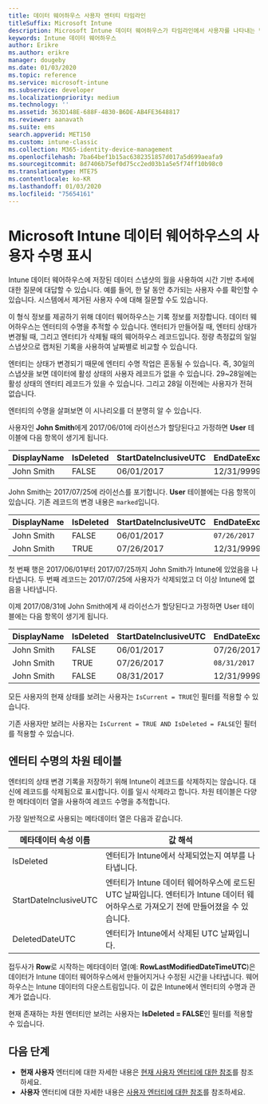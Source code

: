 ```yaml
---
title: 데이터 웨어하우스 사용자 엔터티 타임라인
titleSuffix: Microsoft Intune
description: Microsoft Intune 데이터 웨어하우스가 타임라인에서 사용자를 나타내는 방법을 알아봅니다.
keywords: Intune 데이터 웨어하우스
author: Erikre
ms.author: erikre
manager: dougeby
ms.date: 01/03/2020
ms.topic: reference
ms.service: microsoft-intune
ms.subservice: developer
ms.localizationpriority: medium
ms.technology: ''
ms.assetid: 363D148E-688F-4830-B6DE-AB4FE3648817
ms.reviewer: aanavath
ms.suite: ems
search.appverid: MET150
ms.custom: intune-classic
ms.collection: M365-identity-device-management
ms.openlocfilehash: 7ba64bef1b15ac6382351857d017a5d699aeafa9
ms.sourcegitcommit: 8d7406b75ef0d75cc2ed03b1a5e5f74ff10b98c0
ms.translationtype: MTE75
ms.contentlocale: ko-KR
ms.lasthandoff: 01/03/2020
ms.locfileid: "75654161"
---
```

# <a name="user-lifetime-representation-in-the-microsoft-intune-data-warehouse"></a>Microsoft Intune 데이터 웨어하우스의 사용자 수명 표시

Intune 데이터 웨어하우스에 저장된 데이터 스냅샷의 월을 사용하여 시간 기반 추세에 대한 질문에 대답할 수 있습니다. 예를 들어, 한 달 동안 추가되는 사용자 수를 확인할 수 있습니다. 시스템에서 제거된 사용자 수에 대해 질문할 수도 있습니다.

이 형식 정보를 제공하기 위해 데이터 웨어하우스는 기록 정보를 저장합니다. 데이터 웨어하우스는 엔터티의 수명을 추적할 수 있습니다. 엔터티가 만들어질 때, 엔터티 상태가 변경될 때, 그리고 엔터티가 삭제될 때의 웨어하우스 레코드입니다. 정량 측정값의 일일 스냅샷으로 캡처된 기록을 사용하여 날짜별로 비교할 수 있습니다.

엔터티는 상태가 변경되기 때문에 엔터티 수명 작업은 혼동될 수 있습니다. 즉, 30일의 스냅샷을 보면 데이터에 활성 상태의 사용자 레코드가 없을 수 있습니다. 29~28일에는 활성 상태의 엔터티 레코드가 있을 수 있습니다. 그리고 28일 이전에는 사용자가 전혀 없습니다.

엔터티의 수명을 살펴보면 이 시나리오를 더 분명히 알 수 있습니다.

사용자인 **John Smith**에게 2017/06/01에 라이선스가 할당된다고 가정하면 **User** 테이블에 다음 항목이 생기게 됩니다. 
 
| DisplayName | IsDeleted | StartDateInclusiveUTC | EndDateExclusiveUTC | IsCurrent 
| -- | -- | -- | -- | -- |
| John Smith | FALSE | 06/01/2017 | 12/31/9999 | TRUE
 
John Smith는 2017/07/25에 라이선스를 포기합니다. **User** 테이블에는 다음 항목이 있습니다. 기존 레코드의 변경 내용은 `marked`입니다. 

| DisplayName | IsDeleted | StartDateInclusiveUTC | EndDateExclusiveUTC | IsCurrent 
| -- | -- | -- | -- | -- |
| John Smith | FALSE | 06/01/2017 | `07/26/2017` | `FALSE` 
| John Smith | TRUE | 07/26/2017 | 12/31/9999 | TRUE 

첫 번째 행은 2017/06/01부터 2017/07/25까지 John Smith가 Intune에 있었음을 나타냅니다. 두 번째 레코드는 2017/07/25에 사용자가 삭제되었고 더 이상 Intune에 없음을 나타냅니다.

이제 2017/08/31에 John Smith에게 새 라이선스가 할당된다고 가정하면 User 테이블에는 다음 항목이 생기게 됩니다.
 
| DisplayName | IsDeleted | StartDateInclusiveUTC | EndDateExclusiveUTC | IsCurrent 
| -- | -- | -- | -- | -- |
| John Smith | FALSE | 06/01/2017 | 07/26/2017 | FALSE 
| John Smith | TRUE | 07/26/2017 | `08/31/2017` | `FALSE` 
| John Smith | FALSE | 08/31/2017 | 12/31/9999 | TRUE 
 
모든 사용자의 현재 상태를 보려는 사용자는 `IsCurrent = TRUE`인 필터를 적용할 수 있습니다. 
 
기존 사용자만 보려는 사용자는 `IsCurrent = TRUE AND IsDeleted = FALSE`인 필터를 적용할 수 있습니다.

## <a name="dimension-tables-in-the-entity-lifetime"></a>엔터티 수명의 차원 테이블

엔터티의 상태 변경 기록을 저장하기 위해 Intune이 레코드를 삭제하지는 않습니다. 대신에 레코드를 삭제됨으로 표시합니다. 이를 일시 삭제라고 합니다. 차원 테이블은 다양한 메타데이터 열을 사용하여 레코드 수명을 추적합니다. 

가장 일반적으로 사용되는 메타데이터 열은 다음과 같습니다. 

| 메타데이터 속성 이름  | 값 해석 |
|--|--|
| IsDeleted | 엔터티가 Intune에서 삭제되었는지 여부를 나타냅니다. |
| StartDateInclusiveUTC  | 엔터티가 Intune 데이터 웨어하우스에 로드된 UTC 날짜입니다. 엔터티가 Intune 데이터 웨어하우스로 가져오기 전에 만들어졌을 수 있습니다. |
| DeletedDateUTC  | 엔터티가 Intune에서 삭제된 UTC 날짜입니다. |  

접두사가 **Row**로 시작하는 메타데이터 열(예: **RowLastModifiedDateTimeUTC**)은 데이터가 Intune 데이터 웨어하우스에서 만들어지거나 수정된 시간을 나타냅니다. 웨어하우스는 Intune 데이터의 다운스트림입니다. 이 값은 Intune에서 엔터티의 수명과 관계가 없습니다.  
 
현재 존재하는 차원 엔터티만 보려는 사용자는 **IsDeleted = FALSE**인 필터를 적용할 수 있습니다.

## <a name="next-steps"></a>다음 단계

- **현재 사용자** 엔터티에 대한 자세한 내용은 [현재 사용자 엔터티에 대한 참조](../reports-ref-current-user.md)를 참조하세요.
- **사용자** 엔터티에 대한 자세한 내용은 [사용자 엔터티에 대한 참조](../reports-ref-user.md)를 참조하세요.
